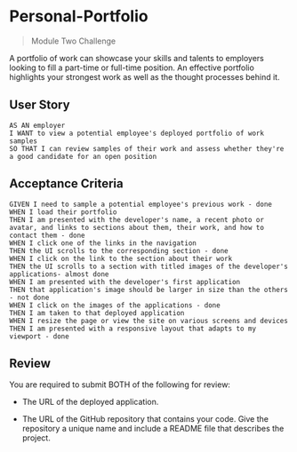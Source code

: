 # Personal-Portfolio
>Module Two Challenge

A portfolio of work can showcase your skills and talents to employers looking to fill a part-time or full-time position. An effective portfolio highlights your strongest work as well as the thought processes behind it. 

## User Story

```
AS AN employer
I WANT to view a potential employee's deployed portfolio of work samples
SO THAT I can review samples of their work and assess whether they're a good candidate for an open position
```

## Acceptance Criteria 

```
GIVEN I need to sample a potential employee's previous work - done 
WHEN I load their portfolio
THEN I am presented with the developer's name, a recent photo or avatar, and links to sections about them, their work, and how to contact them - done 
WHEN I click one of the links in the navigation
THEN the UI scrolls to the corresponding section - done 
WHEN I click on the link to the section about their work
THEN the UI scrolls to a section with titled images of the developer's applications- almost done
WHEN I am presented with the developer's first application
THEN that application's image should be larger in size than the others - not done
WHEN I click on the images of the applications - done 
THEN I am taken to that deployed application
WHEN I resize the page or view the site on various screens and devices
THEN I am presented with a responsive layout that adapts to my viewport - done 
```

## Review 
You are required to submit BOTH of the following for review:

* The URL of the deployed application.

* The URL of the GitHub repository that contains your code. Give the repository a unique name and include a README file that describes the project.

